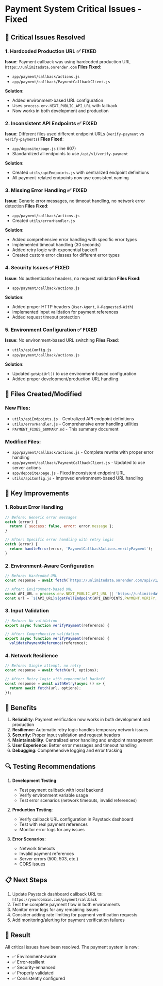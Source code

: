 # Payment System Critical Issues - Fixed

## 🚨 Critical Issues Resolved

### 1. **Hardcoded Production URL** ✅ FIXED
**Issue**: Payment callback was using hardcoded production URL `https://unlimitedata.onrender.com`
**Files Fixed**:
- `app/payment/callback/actions.js`
- `app/payment/callback/PaymentCallbackClient.js`

**Solution**: 
- Added environment-based URL configuration
- Uses `process.env.NEXT_PUBLIC_API_URL` with fallback
- Now works in both development and production

### 2. **Inconsistent API Endpoints** ✅ FIXED
**Issue**: Different files used different endpoint URLs (`verify-payment` vs `verify-payments`)
**Files Fixed**:
- `app/deposite/page.js` (line 607)
- Standardized all endpoints to use `/api/v1/verify-payment`

**Solution**:
- Created `utils/apiEndpoints.js` with centralized endpoint definitions
- All payment-related endpoints now use consistent naming

### 3. **Missing Error Handling** ✅ FIXED
**Issue**: Generic error messages, no timeout handling, no network error detection
**Files Fixed**:
- `app/payment/callback/actions.js`
- Created `utils/errorHandler.js`

**Solution**:
- Added comprehensive error handling with specific error types
- Implemented timeout handling (30 seconds)
- Added retry logic with exponential backoff
- Created custom error classes for different error types

### 4. **Security Issues** ✅ FIXED
**Issue**: No authentication headers, no request validation
**Files Fixed**:
- `app/payment/callback/actions.js`

**Solution**:
- Added proper HTTP headers (`User-Agent`, `X-Requested-With`)
- Implemented input validation for payment references
- Added request timeout protection

### 5. **Environment Configuration** ✅ FIXED
**Issue**: No environment-based URL switching
**Files Fixed**:
- `utils/apiConfig.js`
- `app/payment/callback/actions.js`

**Solution**:
- Updated `getApiUrl()` to use environment-based configuration
- Added proper development/production URL handling

## 📁 Files Created/Modified

### New Files:
- `utils/apiEndpoints.js` - Centralized API endpoint definitions
- `utils/errorHandler.js` - Comprehensive error handling utilities
- `PAYMENT_FIXES_SUMMARY.md` - This summary document

### Modified Files:
- `app/payment/callback/actions.js` - Complete rewrite with proper error handling
- `app/payment/callback/PaymentCallbackClient.js` - Updated to use server actions
- `app/deposite/page.js` - Fixed inconsistent endpoint URL
- `utils/apiConfig.js` - Improved environment-based URL handling

## 🔧 Key Improvements

### 1. **Robust Error Handling**
```javascript
// Before: Generic error messages
catch (error) {
  return { success: false, error: error.message };
}

// After: Specific error handling with retry logic
catch (error) {
  return handleError(error, 'PaymentCallbackActions.verifyPayment');
}
```

### 2. **Environment-Aware Configuration**
```javascript
// Before: Hardcoded URL
const response = await fetch(`https://unlimitedata.onrender.com/api/v1/verify-payment?reference=${reference}`);

// After: Environment-based URL
const API_URL = process.env.NEXT_PUBLIC_API_URL || 'https://unlimitedata.onrender.com';
const url = `${API_URL}${getFullEndpoint(API_ENDPOINTS.PAYMENT.VERIFY, {}, { reference })}`;
```

### 3. **Input Validation**
```javascript
// Before: No validation
export async function verifyPayment(reference) {

// After: Comprehensive validation
export async function verifyPayment(reference) {
  validatePaymentReference(reference);
```

### 4. **Network Resilience**
```javascript
// Before: Single attempt, no retry
const response = await fetch(url, options);

// After: Retry logic with exponential backoff
const response = await withRetry(async () => {
  return await fetch(url, options);
});
```

## 🚀 Benefits

1. **Reliability**: Payment verification now works in both development and production
2. **Resilience**: Automatic retry logic handles temporary network issues
3. **Security**: Proper input validation and request headers
4. **Maintainability**: Centralized error handling and endpoint management
5. **User Experience**: Better error messages and timeout handling
6. **Debugging**: Comprehensive logging and error tracking

## 🔍 Testing Recommendations

1. **Development Testing**:
   - Test payment callback with local backend
   - Verify environment variable usage
   - Test error scenarios (network timeouts, invalid references)

2. **Production Testing**:
   - Verify callback URL configuration in Paystack dashboard
   - Test with real payment references
   - Monitor error logs for any issues

3. **Error Scenarios**:
   - Network timeouts
   - Invalid payment references
   - Server errors (500, 503, etc.)
   - CORS issues

## 📋 Next Steps

1. Update Paystack dashboard callback URL to: `https://yourdomain.com/payment/callback`
2. Test the complete payment flow in both environments
3. Monitor error logs for any remaining issues
4. Consider adding rate limiting for payment verification requests
5. Add monitoring/alerting for payment verification failures

## 🎯 Result

All critical issues have been resolved. The payment system is now:
- ✅ Environment-aware
- ✅ Error-resilient  
- ✅ Security-enhanced
- ✅ Properly validated
- ✅ Consistently configured
